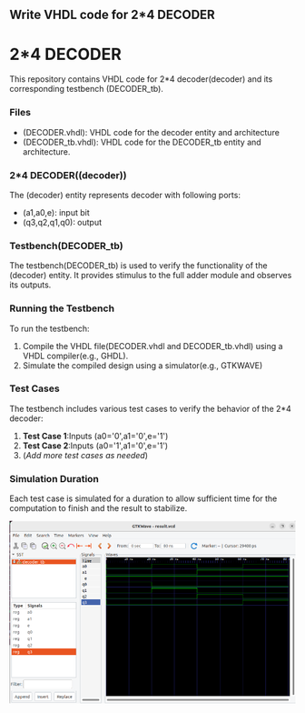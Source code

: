 ## Write VHDL code for 2*4 DECODER

# **2*4 DECODER**
This repository contains VHDL code for 2*4 decoder(decoder) and its corresponding testbench (DECODER_tb).

### Files
 - (DECODER.vhdl): VHDL code for the decoder entity and architecture
 - (DECODER_tb.vhdl): VHDL code for the DECODER_tb entity and architecture.

### 2*4 DECODER((decoder))
The (decoder) entity represents decoder with following ports: 
 - (a1,a0,e):  input bit
 - (q3,q2,q1,q0): output

### Testbench(DECODER_tb)
The testbench(DECODER_tb) is used to verify the functionality of the (decoder) entity. It provides stimulus to the full adder module and observes its outputs.

### Running the Testbench
To run the testbench: 

 1. Compile the VHDL file(DECODER.vhdl and DECODER_tb.vhdl) using a VHDL compiler(e.g., GHDL).
 2. Simulate the compiled design using a simulator(e.g., GTKWAVE)

### Test Cases
The testbench includes various test cases to verify the behavior of the 2*4 decoder: 
 1. **Test Case 1**:Inputs (a0='0',a1='0',e='1')
 2. **Test Case 2**:Inputs (a0='1',a1='0',e='1')
 3. (*Add more test cases as needed*)

### Simulation Duration
 Each test case is simulated for a duration to allow  sufficient time for the computation to finish and the result to stabilize.

 ![Simulation of decoder](/2x4%20decoder/Images_DECODER.png)